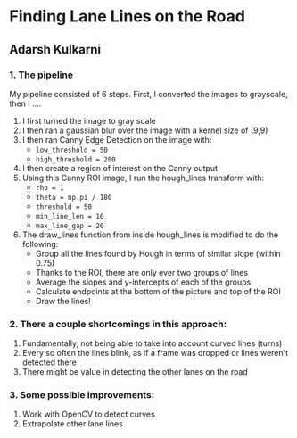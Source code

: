 # **Finding Lane Lines on the Road** 

## Adarsh Kulkarni

### 1. The pipeline

My pipeline consisted of 6 steps. First, I converted the images to grayscale, then I .... 

1. I first turned the image to gray scale
2. I then ran a gaussian blur over the image with a kernel size of (9,9)
3. I then ran Canny Edge Detection on the image with:
    - `low_threshold = 50`
    - `high_threshold = 200` 
4. I then create a region of interest on the Canny output
5. Using this Canny ROI image, I run the hough_lines transform with:
    - `rho = 1 `
    - `theta = np.pi / 180 `
    - `threshold = 50`
    - `min_line_len = 10`
    - `max_line_gap = 20` 
6. The draw_lines function from inside hough_lines is modified to do the following:
    - Group all the lines found by Hough in terms of similar slope (within 0.75)
    - Thanks to the ROI, there are only ever two groups of lines
    - Average the slopes and y-intercepts of each of the groups
    - Calculate endpoints at the bottom of the picture and top of the ROI
    - Draw the lines!

### 2. There a couple shortcomings in this approach:

1. Fundamentally, not being able to take into account curved lines (turns)
2. Every so often the lines blink, as if a frame was dropped or lines weren't detected there
3. There might be value in detecting the other lanes on the road

### 3. Some possible improvements:

1. Work with OpenCV to detect curves
2. Extrapolate other lane lines
